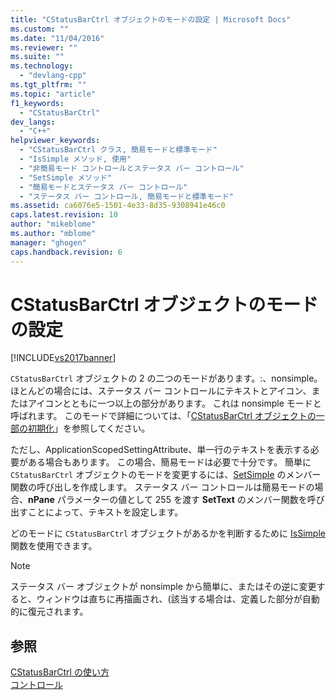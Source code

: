 ```yaml
---
title: "CStatusBarCtrl オブジェクトのモードの設定 | Microsoft Docs"
ms.custom: ""
ms.date: "11/04/2016"
ms.reviewer: ""
ms.suite: ""
ms.technology: 
  - "devlang-cpp"
ms.tgt_pltfrm: ""
ms.topic: "article"
f1_keywords: 
  - "CStatusBarCtrl"
dev_langs: 
  - "C++"
helpviewer_keywords: 
  - "CStatusBarCtrl クラス, 簡易モードと標準モード"
  - "IsSimple メソッド, 使用"
  - "非簡易モード コントロールとステータス バー コントロール"
  - "SetSimple メソッド"
  - "簡易モードとステータス バー コントロール"
  - "ステータス バー コントロール, 簡易モードと標準モード"
ms.assetid: ca6076e5-1501-4e33-8d35-9308941e46c0
caps.latest.revision: 10
author: "mikeblome"
ms.author: "mblome"
manager: "ghogen"
caps.handback.revision: 6
---
```

# CStatusBarCtrl オブジェクトのモードの設定
[!INCLUDE[vs2017banner](../assembler/inline/includes/vs2017banner.md)]

`CStatusBarCtrl` オブジェクトの 2 の二つのモードがあります。:、nonsimple。  ほとんどの場合には、ステータス バー コントロールにテキストとアイコン、またはアイコンとともに一つ以上の部分があります。  これは nonsimple モードと呼ばれます。  このモードで詳細については、「[CStatusBarCtrl オブジェクトの一部の初期化](../mfc/initializing-the-parts-of-a-cstatusbarctrl-object.md)」を参照してください。  
  
 ただし、ApplicationScopedSettingAttribute、単一行のテキストを表示する必要がある場合もあります。  この場合、簡易モードは必要で十分です。  簡単に `CStatusBarCtrl` オブジェクトのモードを変更するには、[SetSimple](../Topic/CStatusBarCtrl::SetSimple.md) のメンバー関数の呼び出しを作成します。  ステータス バー コントロールは簡易モードの場合、**nPane** パラメーターの値として 255 を渡す **SetText** のメンバー関数を呼び出すことによって、テキストを設定します。  
  
 どのモードに `CStatusBarCtrl` オブジェクトがあるかを判断するために [IsSimple](../Topic/CStatusBarCtrl::IsSimple.md) 関数を使用できます。  
  
> [!NOTE]
>  ステータス バー オブジェクトが nonsimple から簡単に、またはその逆に変更すると、ウィンドウは直ちに再描画され、\(該当する場合は、定義した部分が自動的に復元されます。  
  
## 参照  
 [CStatusBarCtrl の使い方](../mfc/using-cstatusbarctrl.md)   
 [コントロール](../mfc/controls-mfc.md)